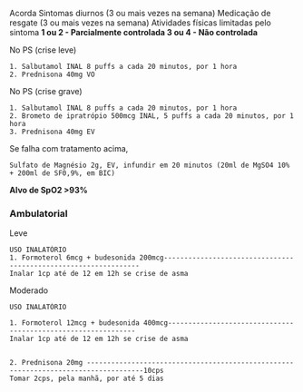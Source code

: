 
Acorda
Sintomas diurnos (3 ou mais vezes na semana)
Medicação de resgate (3 ou mais vezes na semana)
Atividades físicas limitadas pelo sintoma 
**1 ou 2 - Parcialmente controlada
3 ou 4 - Não controlada**

No PS (crise leve)
```
1. Salbutamol INAL 8 puffs a cada 20 minutos, por 1 hora 
2. Prednisona 40mg VO
```
No PS (crise grave)
```
1. Salbutamol INAL 8 puffs a cada 20 minutos, por 1 hora
2. Brometo de ipratrópio 500mcg INAL, 5 puffs a cada 20 minutos, por 1 hora 
3. Prednisona 40mg EV
```
Se falha com tratamento acima,
```
Sulfato de Magnésio 2g, EV, infundir em 20 minutos (20ml de MgSO4 10% + 200ml de SF0,9%, em BIC)
```
**Alvo de SpO2 >93%**
### Ambulatorial
Leve
```
USO INALATÓRIO  
1. Formoterol 6mcg + budesonida 200mcg----------------------------------------------------------------  
Inalar 1cp até de 12 em 12h se crise de asma
```

Moderado
```
USO INALATÓRIO

1. Formoterol 12mcg + budesonida 400mcg--------------------------------------------------------------  
Inalar 1cp até de 12 em 12h se crise de asma

  
2. Prednisona 20mg ------------------------------------------------------------------------------------10cps  
Tomar 2cps, pela manhã, por até 5 dias
```


